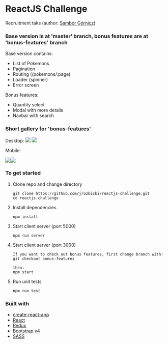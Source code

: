 # ReactJS Challenge

Recruitment taks (author: [Sambor Górnicz](https://www.linkedin.com/in/samborgornicz/))

### Base version is at 'master' branch, bonus features are at 'bonus-features' branch
  Base version contains:
  * List of Pokemons
  * Pagination
  * Routing (/pokemons/:page)
  * Loader (spinner)
  * Error screen
  
  Bonus features:
  * Quantity select
  * Modal with more details
  * Navbar with search
  
### Short gallery for 'bonus-features'
Desktop:
<img src="https://user-images.githubusercontent.com/35103924/48197622-961d5f00-e356-11e8-83cb-44478700f51e.png" />
<img src="https://user-images.githubusercontent.com/35103924/48197623-961d5f00-e356-11e8-9619-8b69cd2dc613.png" />

Mobile: 
<div style="display: flex;">
  <img src="https://user-images.githubusercontent.com/35103924/48197624-96b5f580-e356-11e8-95dd-2481663477c4.png" />
  <img src="https://user-images.githubusercontent.com/35103924/48197627-96b5f580-e356-11e8-9e5a-54de0d05f7e4.png" />
</div>

### To get started

1. Clone repo and change directory

   ```
   git clone https://github.com/jrozbicki/reactjs-challenge.git
   cd reactjs-challenge
   ```

2. Install dependencies

   ```
   npm install
   ```

3. Start client server (port 5000)

   ```
   npm run server
   ```

4. Start client server (port 3000)

   ```
   If you want to check out bonus features, first change branch with:
   git checkout bonus-features
   
   then:
   npm start
   ```

5. Run unit tests

   ```
   npm run test
   ```


### Built with
- [create-react-app](https://github.com/facebook/create-react-app)
- [React](https://reactjs.org/docs/getting-started.html)
- [Redux](https://redux.js.org/)
- [Bootstrap v4](https://getbootstrap.com/docs/4.1/getting-started/introduction/)
- [SASS](https://sass-lang.com/guide)
